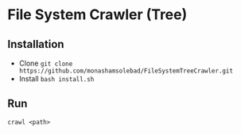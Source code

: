 # File System Crawler (Tree)

## Installation
- Clone
`git clone https://github.com/monashamsolebad/FileSystemTreeCrawler.git`
- Install
`bash install.sh`

## Run
`crawl <path>`
